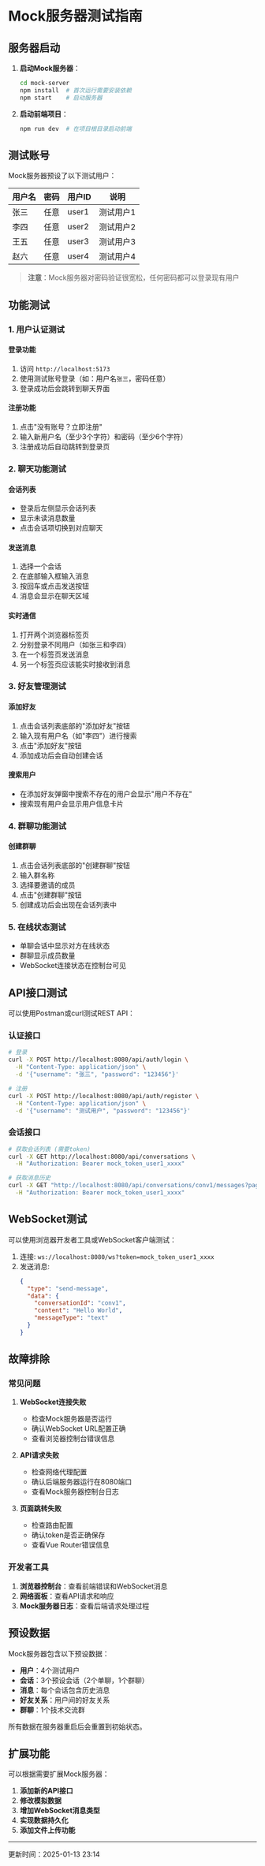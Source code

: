 # Mock服务器测试指南

## 服务器启动

1. **启动Mock服务器**：
   ```bash
   cd mock-server
   npm install  # 首次运行需要安装依赖
   npm start    # 启动服务器
   ```

2. **启动前端项目**：
   ```bash
   npm run dev  # 在项目根目录启动前端
   ```

## 测试账号

Mock服务器预设了以下测试用户：

| 用户名 | 密码 | 用户ID | 说明 |
|--------|------|--------|------|
| 张三   | 任意 | user1  | 测试用户1 |
| 李四   | 任意 | user2  | 测试用户2 |
| 王五   | 任意 | user3  | 测试用户3 |
| 赵六   | 任意 | user4  | 测试用户4 |

> **注意**：Mock服务器对密码验证很宽松，任何密码都可以登录现有用户

## 功能测试

### 1. 用户认证测试

#### 登录功能
1. 访问 `http://localhost:5173`
2. 使用测试账号登录（如：用户名`张三`，密码任意）
3. 登录成功后会跳转到聊天界面

#### 注册功能
1. 点击"没有账号？立即注册"
2. 输入新用户名（至少3个字符）和密码（至少6个字符）
3. 注册成功后自动跳转到登录页

### 2. 聊天功能测试

#### 会话列表
- 登录后左侧显示会话列表
- 显示未读消息数量
- 点击会话项切换到对应聊天

#### 发送消息
1. 选择一个会话
2. 在底部输入框输入消息
3. 按回车或点击发送按钮
4. 消息会显示在聊天区域

#### 实时通信
1. 打开两个浏览器标签页
2. 分别登录不同用户（如张三和李四）
3. 在一个标签页发送消息
4. 另一个标签页应该能实时接收到消息

### 3. 好友管理测试

#### 添加好友
1. 点击会话列表底部的"添加好友"按钮
2. 输入现有用户名（如"李四"）进行搜索
3. 点击"添加好友"按钮
4. 添加成功后会自动创建会话

#### 搜索用户
- 在添加好友弹窗中搜索不存在的用户会显示"用户不存在"
- 搜索现有用户会显示用户信息卡片

### 4. 群聊功能测试

#### 创建群聊
1. 点击会话列表底部的"创建群聊"按钮
2. 输入群名称
3. 选择要邀请的成员
4. 点击"创建群聊"按钮
5. 创建成功后会出现在会话列表中

### 5. 在线状态测试

- 单聊会话中显示对方在线状态
- 群聊显示成员数量
- WebSocket连接状态在控制台可见

## API接口测试

可以使用Postman或curl测试REST API：

### 认证接口
```bash
# 登录
curl -X POST http://localhost:8080/api/auth/login \
  -H "Content-Type: application/json" \
  -d '{"username": "张三", "password": "123456"}'

# 注册
curl -X POST http://localhost:8080/api/auth/register \
  -H "Content-Type: application/json" \
  -d '{"username": "测试用户", "password": "123456"}'
```

### 会话接口
```bash
# 获取会话列表 (需要token)
curl -X GET http://localhost:8080/api/conversations \
  -H "Authorization: Bearer mock_token_user1_xxxx"

# 获取消息历史
curl -X GET "http://localhost:8080/api/conversations/conv1/messages?page=1&size=20" \
  -H "Authorization: Bearer mock_token_user1_xxxx"
```

## WebSocket测试

可以使用浏览器开发者工具或WebSocket客户端测试：

1. 连接: `ws://localhost:8080/ws?token=mock_token_user1_xxxx`
2. 发送消息:
   ```json
   {
     "type": "send-message",
     "data": {
       "conversationId": "conv1",
       "content": "Hello World",
       "messageType": "text"
     }
   }
   ```

## 故障排除

### 常见问题

1. **WebSocket连接失败**
   - 检查Mock服务器是否运行
   - 确认WebSocket URL配置正确
   - 查看浏览器控制台错误信息

2. **API请求失败**
   - 检查网络代理配置
   - 确认后端服务器运行在8080端口
   - 查看Mock服务器控制台日志

3. **页面跳转失败**
   - 检查路由配置
   - 确认token是否正确保存
   - 查看Vue Router错误信息

### 开发者工具

1. **浏览器控制台**：查看前端错误和WebSocket消息
2. **网络面板**：查看API请求和响应
3. **Mock服务器日志**：查看后端请求处理过程

## 预设数据

Mock服务器包含以下预设数据：

- **用户**：4个测试用户
- **会话**：3个预设会话（2个单聊，1个群聊）
- **消息**：每个会话包含历史消息
- **好友关系**：用户间的好友关系
- **群聊**：1个技术交流群

所有数据在服务器重启后会重置到初始状态。

## 扩展功能

可以根据需要扩展Mock服务器：

1. **添加新的API接口**
2. **修改模拟数据**
3. **增加WebSocket消息类型**
4. **实现数据持久化**
5. **添加文件上传功能**

---

更新时间：2025-01-13 23:14
